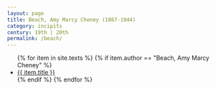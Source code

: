 ```yaml
---
layout: page
title: Beach, Amy Marcy Cheney (1867-1944)
category: incipits
century: 19th | 20th
permalink: /beach/
---
```


<ul class="texts">
    {% for item in site.texts %}
      {% if item.author == "Beach, Amy Marcy Cheney" %}
          <li class="text-title">
          <a href="{{ site.baseurl }}{{ item.url }}">
        {{ item.title }}
              </a>
    </li>
      {% endif %}
    {% endfor %}
</ul>
